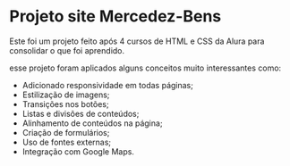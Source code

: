 <h1>Projeto site Mercedez-Bens</h1>
<p>Este foi um projeto feito após 4 cursos de HTML e CSS da Alura para consolidar o que foi aprendido.</p>
<p>esse projeto foram aplicados alguns conceitos muito interessantes como:</p>

<ul>
    <li>Adicionado responsividade em todas páginas;</li>
    <li>Estilização de imagens;</li>
    <li>Transições nos botões;</li>
    <li>Listas e divisões de conteúdos;</li>
    <li>Alinhamento de conteúdos na página;</li>
    <li>Criação de formulários;</li>
    <li>Uso de fontes externas;</li>
    <li>Integração com Google Maps.</li>
</ul>

